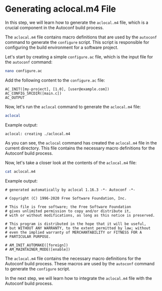 # Generating aclocal.m4 File

In this step, we will learn how to generate the `aclocal.m4` file, which is a crucial component in the Autoconf build process.

The `aclocal.m4` file contains macro definitions that are used by the `autoconf` command to generate the `configure` script. This script is responsible for configuring the build environment for a software project.

Let's start by creating a simple `configure.ac` file, which is the input file for the `autoconf` command:

```bash
nano configure.ac
```

Add the following content to the `configure.ac` file:

```
AC_INIT([my-project], [1.0], [user@example.com])
AC_CONFIG_SRCDIR([main.c])
AC_OUTPUT
```

Now, let's run the `aclocal` command to generate the `aclocal.m4` file:

```bash
aclocal
```

Example output:

```
aclocal: creating ./aclocal.m4
```

As you can see, the `aclocal` command has created the `aclocal.m4` file in the current directory. This file contains the necessary macro definitions for the Autoconf build process.

Now, let's take a closer look at the contents of the `aclocal.m4` file:

```bash
cat aclocal.m4
```

Example output:

```
# generated automatically by aclocal 1.16.3 -*- Autoconf -*-

# Copyright (C) 1996-2020 Free Software Foundation, Inc.

# This file is free software; the Free Software Foundation
# gives unlimited permission to copy and/or distribute it,
# with or without modifications, as long as this notice is preserved.

# This program is distributed in the hope that it will be useful,
# but WITHOUT ANY WARRANTY, to the extent permitted by law; without
# even the implied warranty of MERCHANTABILITY or FITNESS FOR A
# PARTICULAR PURPOSE.

# AM_INIT_AUTOMAKE([foreign])
# AM_MAINTAINER_MODE([enable])
```

The `aclocal.m4` file contains the necessary macro definitions for the Autoconf build process. These macros are used by the `autoconf` command to generate the `configure` script.

In the next step, we will learn how to integrate the `aclocal.m4` file with the Autoconf build process.
